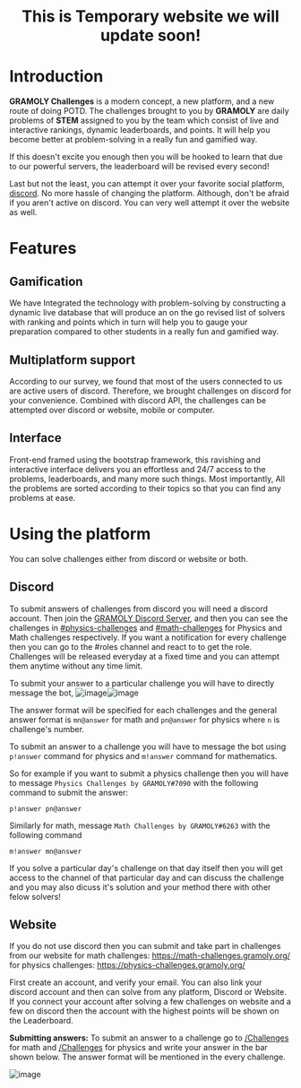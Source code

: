 <h1 align="center">
    This is Temporary website we will update soon!</h1>
    
# Introduction

**GRAMOLY Challenges** is a modern concept, a new platform, and a new route of doing POTD. The challenges brought to you by **GRAMOLY** are daily problems of **STEM** assigned to you by the team which consist of live and interactive rankings, dynamic leaderboards, and points. It will help you become better at problem-solving in a really fun and gamified way. 

If this doesn't excite you enough then you will be hooked to learn that due to our powerful servers, the leaderboard will be revised every second!

Last but not the least, you can attempt it over your favorite social platform, [discord](https://gramoly.org/discord). No more hassle of changing the platform. Although, don't be afraid if you aren't active on discord. You can very well attempt it over the website as well.

# Features

## Gamification
We have Integrated the technology with problem-solving by constructing a dynamic live database that will produce an on the go revised list of solvers with ranking and points which in turn will help you to gauge your preparation compared to other students in a really fun and gamified way.  
  

## Multiplatform support

According to our survey, we found that most of the users connected to us are active users of discord. Therefore, we brought challenges on discord for your convenience. Combined with discord API, the challenges can be attempted over discord or website, mobile or computer.  
  

## Interface

Front-end framed using the bootstrap framework, this ravishing and interactive interface delivers you an effortless and 24/7 access to the problems, leaderboards, and many more such things. Most importantly, All the problems are sorted according to their topics so that you can find any problems at ease.


# Using the platform
You can solve challenges either from discord or website or both. 
## Discord
To submit answers of challenges from discord you will need a discord account. Then join the [GRAMOLY Discord Server](https://gramoly.org/discord), and then you can see the challenges in [#physics-challenges](https://discord.com/channels/785806643833208833/937789503446339624) and [#math-challenges](https://discord.com/channels/785806643833208833/911528005577371700) for Physics and Math challenges respectively. If you want a notification for every challenge then you can go to the #roles channel and react to to get the role. Challenges will be released everyday at a fixed time and you can attempt them anytime without any time limit.

To submit your answer to a particular challenge you will have to directly message the bot,
![image](https://user-images.githubusercontent.com/76247922/151994263-b712696e-a3cb-42a0-9727-42f368408f28.png)![image](https://user-images.githubusercontent.com/76247922/151994329-e00d06fd-0226-4715-951c-809edc40291b.png)

The answer format will be specified for each challenges and the general answer format is `mn@answer` for math and `pn@answer` for physics where `n` is challenge's number. 

To submit an answer to a challenge you will have to message the bot using `p!answer` command for physics and `m!answer` command for mathematics.

So for example if you want to submit a physics challenge then you will have to message `Physics Challenges by GRAMOLY#7090` with the following command to submit the answer: 
```
p!answer pn@answer
```
Similarly for math, message `Math Challenges by GRAMOLY#6263` with the following command
```
m!answer mn@answer
```

If you solve a particular day's challenge on that day itself then you will get access to the channel of that particular day and can discuss the challenge and you may also dicuss it's solution and your method there with other felow solvers! 


## Website

If you do not use discord then you can submit and take part in challenges from our website
for math challenges: https://math-challenges.gramoly.org/ 
for physics challenges: https://physics-challenges.gramoly.org/

First create an account, and verify your email. You can also link your discord account and then can solve from any platform, Discord or Website. If you connect your account after solving a few challenges on website and a few on discord then the account with the highest points will be shown on the Leaderboard.

**Submitting answers:**
To submit an answer to a challenge go to [/Challenges](https://math-challenges.gramoly.org/Challenges) for math and [/Challenges](https://physics-challenges.gramoly.org/Challenges) for physics and write your answer in the bar shown below. The answer format will be mentioned in the every challenge. 

![image](https://user-images.githubusercontent.com/76247922/151993852-7ae9b6c2-b037-4d76-8fe5-3ad25e059a07.png)
